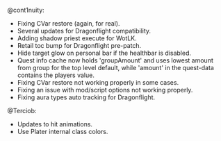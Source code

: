 @cont1nuity:
- Fixing CVar restore (again, for real).
- Several updates for Dragonflight compatibility.
- Adding shadow priest execute for WotLK.
- Retail toc bump for Dragonflight pre-patch.
- Hide target glow on personal bar if the healthbar is disabled.
- Quest info cache now holds 'groupAmount' and uses lowest amount from group for the top level default, while 'amount' in the quest-data contains the players value.
- Fixing CVar restore not working properly in some cases.
- Fixing an issue with mod/script options not working properly.
- Fixing aura types auto tracking for Dragonflight.

@Terciob:
- Updates to hit animations.
- Use Plater internal class colors.

